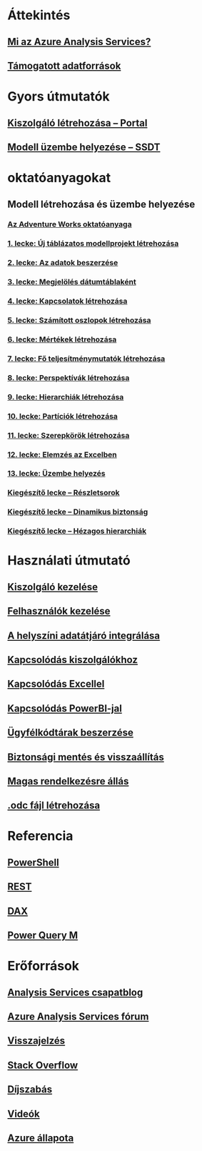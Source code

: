 # Áttekintés
## [Mi az Azure Analysis Services?](analysis-services-overview.md)
## [Támogatott adatforrások](analysis-services-datasource.md)

# Gyors útmutatók
## [Kiszolgáló létrehozása – Portal](analysis-services-create-server.md)
## [Modell üzembe helyezése – SSDT](analysis-services-deploy.md)


# oktatóanyagokat
## Modell létrehozása és üzembe helyezése
### [Az Adventure Works oktatóanyaga](tutorials/aas-adventure-works-tutorial.md)
### [1. lecke: Új táblázatos modellprojekt létrehozása](tutorials/aas-lesson-1-create-a-new-tabular-model-project.md)
### [2. lecke: Az adatok beszerzése](tutorials/aas-lesson-2-get-data.md)
### [3. lecke: Megjelölés dátumtáblaként](tutorials/aas-lesson-3-mark-as-date-table.md) 
### [4. lecke: Kapcsolatok létrehozása](tutorials/aas-lesson-4-create-relationships.md) 
### [5. lecke: Számított oszlopok létrehozása](tutorials/aas-lesson-5-create-calculated-columns.md)
### [6. lecke: Mértékek létrehozása](tutorials/aas-lesson-6-create-measures.md)  
### [7. lecke: Fő teljesítménymutatók létrehozása](tutorials/aas-lesson-7-create-key-performance-indicators.md)  
### [8. lecke: Perspektívák létrehozása](tutorials/aas-lesson-8-create-perspectives.md) 
### [9. lecke: Hierarchiák létrehozása](tutorials/aas-lesson-9-create-hierarchies.md) 
### [10. lecke: Partíciók létrehozása](tutorials/aas-lesson-10-create-partitions.md) 
### [11. lecke: Szerepkörök létrehozása](tutorials/aas-lesson-11-create-roles.md)
### [12. lecke: Elemzés az Excelben](tutorials/aas-lesson-12-analyze-in-excel.md)
### [13. lecke: Üzembe helyezés](tutorials/aas-lesson-13-deploy.md)
### [Kiegészítő lecke – Részletsorok](tutorials/aas-supplemental-lesson-detail-rows.md)
### [Kiegészítő lecke – Dinamikus biztonság](tutorials/aas-supplemental-lesson-dynamic-security.md)
### [Kiegészítő lecke – Hézagos hierarchiák](tutorials/aas-supplemental-lesson-ragged-hierarchies.md)

# Használati útmutató 
## [Kiszolgáló kezelése](analysis-services-manage.md)
## [Felhasználók kezelése](analysis-services-manage-users.md)
## [A helyszíni adatátjáró integrálása](analysis-services-gateway.md)
## [Kapcsolódás kiszolgálókhoz](analysis-services-connect.md)
## [Kapcsolódás Excellel](analysis-services-connect-excel.md)
## [Kapcsolódás PowerBI-jal](analysis-services-connect-pbi.md)
## [Ügyfélkódtárak beszerzése](analysis-services-data-providers.md)
## [Biztonsági mentés és visszaállítás](analysis-services-backup.md)
## [Magas rendelkezésre állás](analysis-services-bcdr.md)
## [.odc fájl létrehozása](analysis-services-odc.md)

# Referencia
## [PowerShell](analysis-services-powershell.md)
## [REST](/rest/api/analysisservices)
## [DAX](https://msdn.microsoft.com/library/gg413422.aspx)
## [Power Query M](https://msdn.microsoft.com/library/mt211003.aspx)

# Erőforrások
## [Analysis Services csapatblog](https://blogs.msdn.microsoft.com/analysisservices/)
## [Azure Analysis Services fórum](https://social.msdn.microsoft.com/Forums/en-US/home?forum=AzureAnalysisServices)
## [Visszajelzés](https://feedback.azure.com/forums/556165-azure-analysis-services)
## [Stack Overflow](http://stackoverflow.com/questions/tagged/azure-analysis-services)
## [Díjszabás](https://azure.microsoft.com/pricing/details/analysis-services/)
## [Videók](https://azure.microsoft.com/resources/videos/index/?services=analysis-services&sort=newest)
## [Azure állapota](https://azure.microsoft.com/status/)


